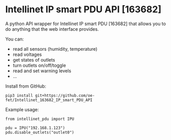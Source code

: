 # Intellinet IP smart PDU API [163682]

A python API wrapper for Intellinet IP smart PDU [163682] that allows you to do anything
that the web interface provides.

You can:
* read all sensors (humidity, temperature)
* read voltages
* get states of outlets
* turn outlets on/off/toggle
* read and set warning levels
* ...


Install from GitHub:

```
pip3 install git+https://github.com/oe-fet/Intellinet_163682_IP_smart_PDU_API
```

Example usage:

```
from intellinet_pdu import IPU

pdu = IPU("192.168.1.123")
pdu.disable_outlets("outlet0")
```